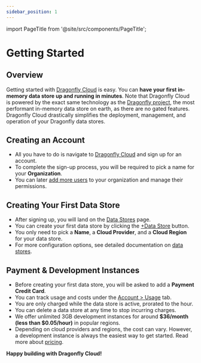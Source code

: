```yaml
---
sidebar_position: 1
---
```


import PageTitle from '@site/src/components/PageTitle';

# Getting Started

<PageTitle title="Getting Started | Dragonfly Cloud" />

## Overview

Getting started with [Dragonfly Cloud](https://dragonflydb.cloud) is easy.
You can **have your first in-memory data store up and running in minutes**.
Note that Dragonfly Cloud is powered by the exact same technology as
the [Dragonfly project](https://github.com/dragonflydb/dragonfly), the most performant in-memory data store on earth,
as there are no gated features.
Dragonfly Cloud drastically simplifies the deployment, management, and operation of your Dragonfly data stores.

## Creating an Account

- All you have to do is navigate to [Dragonfly Cloud](https://dragonflydb.cloud) and sign up for an account.
- To complete the sign-up process, you will be required to pick a name for your **Organization**.
- You can later [add more users](./users.md) to your organization and manage their permissions.

## Creating Your First Data Store

- After signing up, you will land on the [Data Stores](https://dragonflydb.cloud/datastores) page.
- You can create your first data store by clicking the [+Data Store](https://dragonflydb.cloud/datastores/new) button.
- You only need to pick a **Name**, a **Cloud Provider**, and a **Cloud Region** for your data store.
- For more configuration options, see detailed documentation on [data stores](./datastores.md).

## Payment & Development Instances

- Before creating your first data store, you will be asked to add a **Payment Credit Card**.
- You can track usage and costs under the [Account > Usage](https://dragonflydb.cloud/account/usage) tab.
- You are only charged while the data store is active, prorated to the hour.
- You can delete a data store at any time to stop incurring charges.
- We offer unlimited 3GB development instances for around **$36/month (less than $0.05/hour)** in popular regions.
- Depending on cloud providers and regions, the cost can vary.
  However, a development instance is always the easiest way to get started.
  Read more about [pricing](./pricing.md).

**Happy building with Dragonfly Cloud!**
